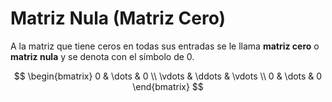 # Matriz Nula (Matriz Cero)
A la matriz que tiene ceros en todas sus entradas se le llama **matriz cero** o **matriz nula** y se denota con el símbolo de $0$.

$$
\begin{bmatrix}
0 & \dots & 0 \\
\vdots & \ddots & \vdots \\
0 & \dots & 0
\end{bmatrix}
$$